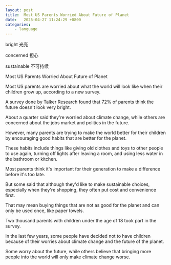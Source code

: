 ```yaml
---
layout: post
title:  Most US Parents Worried About Future of Planet
date:   2025-04-27 11:24:29 +0800
categories: 
    - language 
---
```


bright 光亮

concerned 担心

sustainable 不可持续

Most US Parents Worried About Future of Planet

Most US parents are worried about what the world will look like when their children grow up, according to a new survey.

A survey done by Talker Research found that 72% of parents think the future doesn't look very bright.

About a quarter said they're worried about climate change, while others are concerned about the jobs market and politics in the future.

However, many parents are trying to make the world better for their children by encouraging good habits that are better for the planet.

These habits include things like giving old clothes and toys to other people to use again, turning off lights after leaving a room, and using less water in the bathroom or kitchen.

Most parents think it's important for their generation to make a difference before it's too late.

But some said that although they'd like to make sustainable choices, especially when they're shopping, they often put cost and convenience first.

That may mean buying things that are not as good for the planet and can only be used once, like paper towels.

Two thousand parents with children under the age of 18 took part in the survey.

In the last few years, some people have decided not to have children because of their worries about climate change and the future of the planet.

Some worry about the future, while others believe that bringing more people into the world will only make climate change worse.